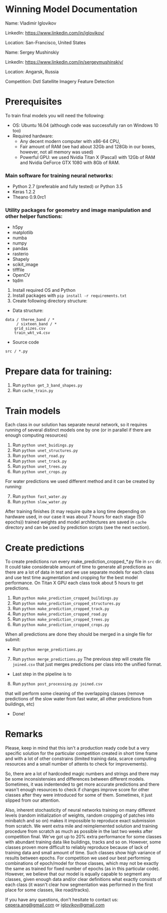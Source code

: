 # Winning Model Documentation
Name: Vladimir Iglovikov

LinkedIn: https://www.linkedin.com/in/iglovikov/

Location: San-Francisco, United States


Name: Sergey Mushinskiy

LinkedIn: https://www.linkedin.com/in/sergeymushinskiy/

Location: Angarsk, Russia

Competition: Dstl Satellite Imagery Feature Detection


# Prerequisites
To train final models you will need the following:

- OS: Ubuntu 16.04 (although code was successfully ran on Windows 10 too)
- Required hardware: 
    - Any decent modern computer with x86-64 CPU, 
    - Fair amount of RAM (we had about 32Gb and 128Gb in our boxes, however, not all memory was used) 
    - Powerful GPU: we used Nvidia Titan X (Pascal) with 12Gb of RAM and Nvidia GeForce GTX 1080 with 8Gb of RAM.

### Main software for training neural networks:
- Python 2.7 (preferable and fully tested) or Python 3.5
- Keras 1.2.2
- Theano 0.9.0rc1

### Utility packages for geometry and image manipulation and other helper functions:
- h5py
- matplotlib
- numba
- numpy
- pandas
- rasterio
- Shapely
- scikit_image
- tifffile
- OpenCV 
- tqdm

1. Install required OS and Python
2. Install packages with `pip install -r requirements.txt`
3. Create following directory structure:
- Data structure:
```
data / theree_band / *
     / sixteen_band / *
    grid_sizes.csv
    train_wkt_v4.csv
```
- Source code
```
src / *.py

```
    
# Prepare data for training:
1. Run `python get_3_band_shapes.py`
2. Run `cache_train.py`

# Train models
Each class in our solution has separate neural network, so it requires running of several distinct models one by one (or in parallel if there are enough computing resources)

1. Run `python unet_buidings.py`
2. Run `python unet_structures.py`
3. Run `python unet_road.py`
4. Run `python unet_track.py`
5. Run `python unet_trees.py`
6. Run `python unet_crops.py`

For water predictions we used different method and it can be created by running:

7. Run `python fast_water.py`
8. Run `python slow_water.py`

After training finishes (it may require quite a long time depending on hardware used, in our case it was about 7 hours for each stage (50 epochs)) trained weights and model architectures are saved in `cache` directory and can be used by prediction scripts (see the next section).

# Create predictions
To create predictions run every make_prediction_cropped_*.py file in `src` dir. It could take considerable amount of time to generate all predictions as there are a lot of data in test and we use separate models for each class and use test time augmentation and cropping for the best model performance. On Titan X GPU each class took about 5 hours to get predictions.

1. Run `python make_prediction_cropped_buildings.py`
2. Run `python make_prediction_cropped_structures.py`
3. Run `python make_prediction_cropped_track.py`
4. Run `python make_prediction_cropped_road.py`
5. Run `python make_prediction_cropped_trees.py`
6. Run `python make_prediction_cropped_crops.py`

When all predictions are done they should be merged in a single file for submit:
- Run `python merge_predictions.py`


7. Run `python merge_predictions.py`
The previous step will create file `joined.csv` that just merges predictions per class into the unified format.

- Last step in the pipeline is to

8. Run `python post_processing.py joined.csv`

that will perform some cleaning of the overlapping classes (remove predictions of the slow water from fast water, all other predictions from buildings, etc)

- Done!


# Remarks
Please, keep in mind that this isn't a production ready code but a very specific solution for the particular competition created in short time frame and with a lot of other constrains (limited training data, scarce computing resources and a small number of attents to check for improvements). 

So, there are a lot of hardcoded magic numbers and strings and there may be some inconsistensies and differences between different models. Sometimes, it was indentended to get more accurate predictions and there wasn't enough resources to check if changes improve score for other classes after they were introduced for some of them. Sometimes, it just slipped from our attention. 

Also, inherent stochasticity of neural networks training on many different levels (random initialization of weights, random cropping of patches into minibatch and so on) makes it impossible to reproduce exact submission from scratch. We went extra mile and reimplemented solution and training procedure from scratch as much as possible in the last two weeks after competition final. We've got up to 20% extra performance for some classes with abundant training data like buildings, tracks and so on. However, some classes proven more difficult to reliably reproduce because of lack of training data and small amount of time. Such classes show high variance of results between epochs. For competition we used our best performing combinations of epoch/model for those classes, which may not be exactly the same as trained for fixed number of epochs (as in this particular code). However, we believe that our model is equally capable to segment any classes, given enough data and/or clear definitions what exactly consists of each class (it wasn't clear how segmentation was performed in the first place for some classes, like road/tracks). 

If you have any questions, don't hesitate to contact us: cepera.ang@gmail.com or iglovikov@gmail.com
